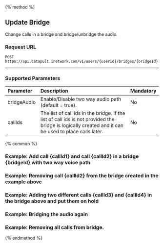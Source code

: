 {% method %}
## Update Bridge
Change calls in a bridge and bridge/unbridge the audio.

### Request URL
<code class="post">POST</code> `https://api.catapult.inetwork.com/v1/users/{userId}/bridges/{bridgeId}`

---

### Supported Parameters

| Parameter   | Description                                                                                                                                          | Mandatory |
|:------------|:-----------------------------------------------------------------------------------------------------------------------------------------------------|:----------|
| bridgeAudio | Enable/Disable two way audio path (default = true).                                                                                                  | No        |
| callIds     | The list of call ids in the bridge. If the list of call ids is not provided the bridge is logically created and it can be used to place calls later. | No        |


{% common %}
### Example: Add call {callId1} and call {callId2} in a bridge {bridgeId} with two way voice path

### Example: Removing call {callId2} from the bridge created in the example above

### Example: Adding two different calls {callId3} and {callId4} in the bridge above and put them on hold

### Example: Bridging the audio again

### Example: Removing all calls from bridge.
{% endmethod %}
